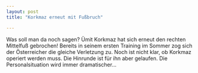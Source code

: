 ```yaml
---
layout: post
title: "Korkmaz erneut mit Fußbruch"

---
```


Was soll man da noch sagen? Ümit Korkmaz hat sich erneut den rechten Mittelfuß gebrochen! Bereits in seinem ersten Training im Sommer zog sich der Österreicher die gleiche Verletzung zu. Noch ist nicht klar, ob Korkmaz operiert werden muss. Die Hinrunde ist für ihn aber gelaufen. Die Personalsituation wird immer dramatischer...



